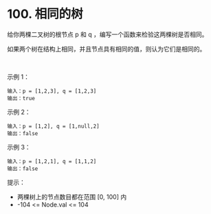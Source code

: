 # 100. 相同的树

给你两棵二叉树的根节点 p 和 q ，编写一个函数来检验这两棵树是否相同。

如果两个树在结构上相同，并且节点具有相同的值，则认为它们是相同的。

 

示例 1：
````
输入：p = [1,2,3], q = [1,2,3]
输出：true
````
示例 2：
````
输入：p = [1,2], q = [1,null,2]
输出：false
````

示例 3：
````
输入：p = [1,2,1], q = [1,1,2]
输出：false
````

提示：
- 两棵树上的节点数目都在范围 [0, 100] 内
- -104 <= Node.val <= 104
